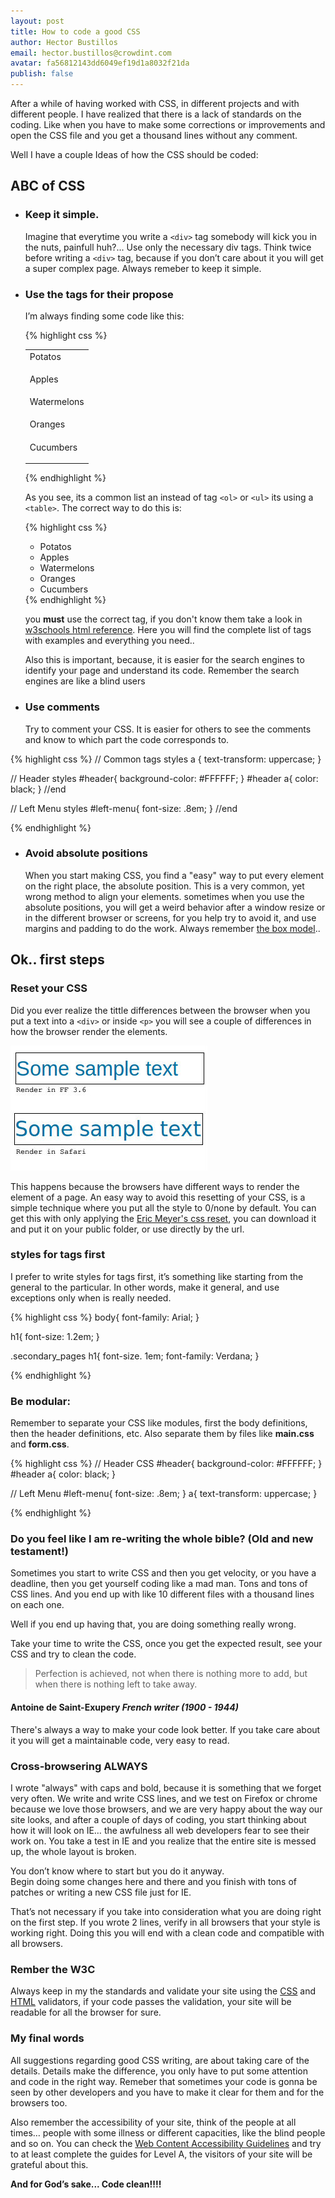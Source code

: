 ```yaml
---
layout: post
title: How to code a good CSS
author: Hector Bustillos
email: hector.bustillos@crowdint.com
avatar: fa56812143dd6049ef19d1a8032f21da
publish: false
---
```


After a while of having worked with CSS, in different projects and with 
different people. I have realized that there is a lack of standards on the 
coding. Like when you have to make some corrections or improvements and open 
the CSS file and you get a thousand lines without any comment.
 
Well I have a couple Ideas of how the CSS should be coded:

## ABC of CSS

- ### Keep it simple.

  Imagine that everytime you write a `<div>` tag somebody will kick you in the nuts,
  painfull huh?... Use only the necessary div tags. Think twice before writing a 
  `<div>` tag, because if you don’t care about it you will get a super complex page.
  Always remeber to keep it simple.

- ### Use the tags for their propose

  I’m always finding some code like this:
  
  {% highlight css %}
   <table>
    <tr>
      <td> Potatos</p>
    </tr>
    <tr>
      <td> Apples</p>
    </tr>
    <tr>
      <td> Watermelons</p>
    </tr>
    <tr>
      <td> Oranges</p>
    </tr>
    <tr>
      <td> Cucumbers</p>
    </tr>
   </table>
  {% endhighlight %}

  
  As you see, its a common list an instead of tag `<ol>` or `<ul>` its using a `<table>`.
  The correct way to do this is:
  
  {% highlight css %}
    <ul>
      <li>Potatos</li>
      <li>Apples</li>
      <li>Watermelons</li>
      <li>Oranges</li>
      <li>Cucumbers</li>
    </ul>
  {% endhighlight %}
  
  you **must** use the correct tag, if you don't know them take a look in [w3schools 
  html reference](http://w3schools.com/tags/default.asp). Here you will find the
  complete list of tags with examples and everything you need..
  
  Also this is important, because, it is easier for the search engines to 
  identify your page and understand its code. Remember the search engines 
  are like a blind users

- ### Use comments

  Try to comment your CSS. It is easier for others to see the comments and 
  know to which part the code corresponds to.
  
{% highlight css %}
  // Common tags styles
  a {
    text-transform: uppercase;
  }
 
  // Header styles
  #header{
    background-color: #FFFFFF; 
  }
  #header a{
    color: black;
  }
  //end
  
  // Left Menu styles
  #left-menu{
    font-size: .8em; 
  }
  //end

{% endhighlight %}

- ### Avoid absolute positions

  When you start making CSS, you find a "easy" way to put every element on
  the right place, the absolute position. This is a very common, yet wrong 
  method to align your elements. sometimes when you use the absolute positions, 
  you will get a weird behavior after a window resize or in the different 
  browser or screens, for you help try to avoid it, and use margins and 
  padding to do the work.  Always remember [the box model](http://www.w3.org/TR/CSS21/box.html)..
  



## Ok.. first steps
  
### Reset your CSS

  Did you ever realize the tittle differences between the browser when you put 
  a text into a `<div>` or inside `<p>` you will see a couple of differences in
  how the browser render the elements.

  ![Diferent renders](/images/2011/renders.jpg "Renders")

  This happens because the browsers have different ways to render the element 
  of a page. An easy way to avoid this resetting of your CSS,  is a simple 
  technique where you put all the style to 0/none by default.  You can get this 
  with only applying the [Eric Meyer's css reset](http://meyerweb.com/eric/tools/css/reset/index.html),
  you can download it and put it on your public folder, or use directly by the url.
  
  
### styles for tags first

  I prefer to write styles for tags first, it’s something like starting from 
  the general to the particular. In other words, make it general, and use 
  exceptions only when is really needed.

{% highlight css %}
  body{
    font-family: Arial;
  }
  
  h1{
    font-size: 1.2em;
  }

  .secondary_pages h1{
    font-size. 1em;
    font-family: Verdana;
  }

{% endhighlight %}
  
### Be modular:

 Remember to separate your CSS like modules, first the body definitions, 
 then the header definitions, etc. 
 Also separate them by files like **main.css** and **form.css**.

{% highlight css %}
  // Header CSS
  #header{
    background-color: #FFFFFF;
  }
  #header a{
    color: black;
  }
  
  // Left Menu
  #left-menu{
    font-size: .8em; 
  }
  a{
    text-transform: uppercase;
  }
  


{% endhighlight %}

  
###  Do you feel like I am re-writing the whole bible? (Old and new testament!)

  Sometimes you start to write CSS and then you get velocity, or you have a 
  deadline, then you get yourself coding like a mad man. Tons and tons of CSS 
  lines. And you end up with like 10 different files with a thousand lines on 
  each one.

  Well if you end up having that, you are doing something really wrong.

  Take your time to write the CSS, once you get the expected result, see 
  your CSS and try to clean the code.
  
  > Perfection is achieved, not when there is nothing more to add, but when there is nothing left to take away.
#### Antoine de Saint-Exupery *French writer (1900 - 1944)*
    
  There's always a way to make your code look better. If you take care about 
  it you will get a maintainable code, very easy to read.
  
### Cross-browsering **ALWAYS**

  I wrote "always"  with caps and bold, because it is something that we 
  forget very often. We write and write CSS lines, and we test on Firefox or 
  chrome because we love those browsers, and we are very happy about the way 
  our site looks, and after a couple of days of coding, you start thinking 
  about how it will look on IE… the awfulness  all web developers fear to 
  see their work on. You take a test in IE and you realize that the entire 
  site is messed up, the whole layout is broken.
 
  You don’t know where to start but you do it anyway.  
  Begin doing some changes here and there and you finish with tons 
  of patches or writing a new CSS file just for IE.

  That’s not necessary if you take into consideration what you are doing right 
  on the first step. If you wrote 2 lines, verify in all browsers that your 
  style is working right. Doing this you will end with a clean code and 
  compatible with all browsers.
  
### Rember the W3C

  Always keep in my the standards and validate your site using the [CSS](http://jigsaw.w3.org/css-validator/) and 
  [HTML](http://validator.w3.org/) validators, if your code passes the validation, your site will 
  be readable for all the browser for sure.


### My final words

  All suggestions regarding good CSS writing, are about taking care of the 
  details.  Details make the difference, you only have to put some attention 
  and code in the right way.  Remeber that sometimes your code is gonna be 
  seen by other developers and you have to make it clear for them and for the 
  browsers too.

  Also remember the accessibility of your site, think of the people at all 
  times… people with some illness or different capacities, like the blind 
  people and so on. You can check the [Web Content Accessibility Guidelines](http://www.w3.org/TR/WCAG10/) 
  and try to at least complete the guides for Level A, the visitors of your 
  site will be grateful about this.

  **And for God’s sake... Code clean!!!!**


